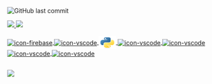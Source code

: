 ![GitHub last commit](https://img.shields.io/github/last-commit/cd4sh/ai-reversi?color=blue)

<div>
 
  <a href="https://github.com/Cd4sh">
  <img height="180em" src="https://github-readme-stats.vercel.app/api?username=Cd4sh&show_icons=true&theme=algolia&include_all_commits=true&count_private=true"/>
  <img height="180em" src="https://github-readme-stats.vercel.app/api/top-langs/?username=Cd4sh&layout=compact&hide=jupyter%20notebook&exclude_repo=tp3&langs_count=6&theme=algolia"/>
</div>
<div style="display: inline_block"><br>
 
  <img align="center" alt="icon-firebase" height="30" width="40" src="https://cdn.jsdelivr.net/gh/devicons/devicon/icons/c/c-plain.svg">
  <img align="center" alt="icon-vscode" height="30" width="40" src="https://cdn.jsdelivr.net/gh/devicons/devicon/icons/cplusplus/cplusplus-plain.svg">
  <img align="center" alt="icon-python" height="30" width="40" src="https://raw.githubusercontent.com/devicons/devicon/master/icons/python/python-original.svg">
  <img align="center" alt="icon-vscode" height="30" width="40" src="https://cdn.jsdelivr.net/gh/devicons/devicon/icons/vscode/vscode-original.svg">
  <img align="center" alt="icon-vscode" height="30" width="40" src="https://cdn.jsdelivr.net/gh/devicons/devicon/icons/jupyter/jupyter-original-wordmark.svg">
  <img align="center" alt="icon-vscode" height="30" width="40" src="https://cdn.jsdelivr.net/gh/devicons/devicon/icons/ubuntu/ubuntu-plain.svg">
  <img align="center" alt="icon-vscode" height="30" width="40" src="https://cdn.jsdelivr.net/gh/devicons/devicon/icons/linux/linux-original.svg">

</div>
  
##
 
<div> 
  <a href="https://www.linkedin.com/in/sncleiton/" target="_blank"><img src="https://img.shields.io/badge/-LinkedIn-%230077B5?style=for-the-badge&logo=linkedin&logoColor=white" target="_blank"></a>
</div>
